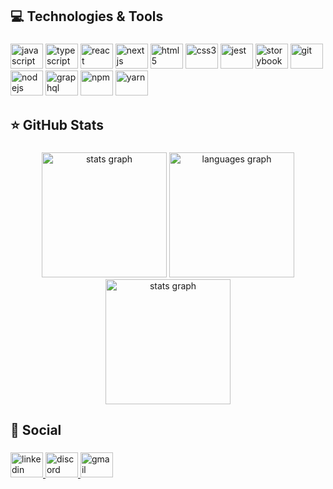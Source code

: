###

<h2 align="left">💻 Technologies & Tools</h2>

###

<div align="left">
  <img src="https://cdn.jsdelivr.net/gh/devicons/devicon/icons/javascript/javascript-original.svg" height="40" width="52" alt="javascript" title="javascript" />
  <img src="https://cdn.jsdelivr.net/gh/devicons/devicon/icons/typescript/typescript-original.svg" height="40" width="52" alt="typescript" title="typescript"/>
  <img src="https://cdn.jsdelivr.net/gh/devicons/devicon/icons/react/react-original.svg" height="40" width="52" alt="react" title="reactjs" />
  <img src="https://cdn.jsdelivr.net/gh/devicons/devicon/icons/nextjs/nextjs-original.svg" height="40" width="52" alt="nextjs" title="nextjs" />
  <img src="https://cdn.jsdelivr.net/gh/devicons/devicon/icons/html5/html5-original.svg" height="40" width="52" alt="html5" title="html" />
  <img src="https://cdn.jsdelivr.net/gh/devicons/devicon/icons/css3/css3-original.svg" height="40" width="52" alt="css3" title="css" />
  <img src="https://cdn.jsdelivr.net/gh/devicons/devicon/icons/jest/jest-plain.svg" height="40" width="52" alt="jest" "jest" />
  <img src="https://cdn.jsdelivr.net/gh/devicons/devicon/icons/storybook/storybook-original.svg" height="40" width="52" alt="storybook" "storybook" /> 
  <img src="https://cdn.jsdelivr.net/gh/devicons/devicon/icons/git/git-original.svg" height="40" width="52" alt="git" title="git" />
  <img src="https://cdn.jsdelivr.net/gh/devicons/devicon/icons/nodejs/nodejs-original.svg" height="40" width="52" alt="nodejs" title="nodejs" />
  <img src="https://cdn.jsdelivr.net/gh/devicons/devicon/icons/graphql/graphql-plain.svg" height="40" width="52" alt="graphql" title="graphql" />
  <img src="https://cdn.jsdelivr.net/gh/devicons/devicon/icons/npm/npm-original-wordmark.svg" height="40" width="52" alt="npm" title="npm" />
  <img src="https://cdn.jsdelivr.net/gh/devicons/devicon/icons/yarn/yarn-original.svg" height="40" width="52" alt="yarn" title="yarn" />
</div>

###

<h2 align="left">⭐ GitHub Stats</h2>

###

<div align="center">
  <img src="https://github-readme-stats.vercel.app/api?hide_title=false&hide_rank=false&show_icons=true&include_all_commits=true&count_private=true&disable_animations=false&theme=dracula&locale=en&hide_border=false&username=gabivechiatto" height="200" alt="stats graph"  />
  <img src="https://github-readme-stats.vercel.app/api/top-langs?locale=en&hide_title=false&layout=compact&card_width=320&langs_count=5&theme=dracula&hide_border=false&username=gabivechiatto" height="200" alt="languages graph"  />
  <img src="https://github-readme-streak-stats.herokuapp.com/?theme=dracula&user=gabivechiatto" height="200" alt="stats graph"  />
</div>

###

<h2 align="left">🎯 Social</h2>

###

<div align="left">
  <a href="https://www.linkedin.com/in/gvechiatto/" target="_blank">
    <img src="https://raw.githubusercontent.com/maurodesouza/profile-readme-generator/master/src/assets/icons/social/linkedin/default.svg" width="52" height="40" alt="linkedin" title="linkedin" />
  </a>
  <a href="GabiVech#0727" target="_blank">
    <img src="https://raw.githubusercontent.com/maurodesouza/profile-readme-generator/master/src/assets/icons/social/discord/default.svg" width="52" height="40" alt="discord"  title="discord" />
  </a>
  <a href="vech.gabi@gmail.com" target="_blank">
    <img src="https://raw.githubusercontent.com/maurodesouza/profile-readme-generator/master/src/assets/icons/social/gmail/default.svg" width="52" height="40" alt="gmail" title="gmail" />
  </a>
</div>

###
